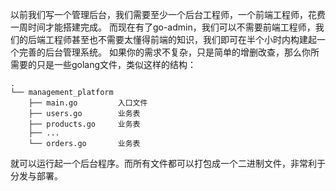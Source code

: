 <!--
title: 介绍
sort: 1
-->

以前我们写一个管理后台，我们需要至少一个后台工程师，一个前端工程师，花费一周时间才能搭建完成。
而现在有了go-admin，我们可以不需要前端工程师，我们的后端工程师甚至也不需要太懂得前端的知识，我们即可在半个小时内构建起一个完善的后台管理系统。
如果你的需求不复杂，只是简单的增删改查，那么你所需要的只是一些golang文件，类似这样的结构：

```shell
.
└── management_platform
    ├── main.go         入口文件
    ├── users.go        业务表
    ├── products.go     业务表
    ├── ...
    └── orders.go       业务表
```

就可以运行起一个后台程序。而所有文件都可以打包成一个二进制文件，非常利于分发与部署。